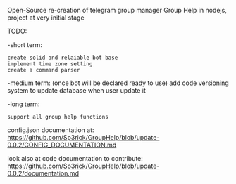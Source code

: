 Open-Source re-creation of telegram group manager Group Help in nodejs, project at very initial stage

TODO:

-short term:
    
    create solid and relaiable bot base
    implement time zone setting
    create a command parser


-medium term:
    (once bot will be declared ready to use) add code versioning system to update database when user update it

-long  term:

    support all group help functions



config.json documentation at: https://github.com/Sp3rick/GroupHelp/blob/update-0.0.2/CONFIG_DOCUMENTATION.md

look also at code documentation to contribute: https://github.com/Sp3rick/GroupHelp/blob/update-0.0.2/documentation.md
